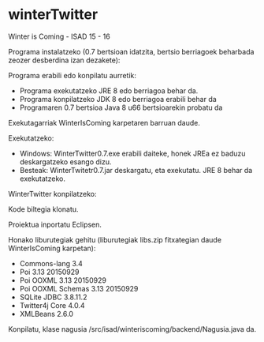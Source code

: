 # winterTwitter
Winter is Coming - ISAD 15 - 16

Programa instalatzeko (0.7 bertsioan idatzita, bertsio berriagoek beharbada zeozer desberdina izan dezakete):

Programa erabili edo konpilatu aurretik:
- Programa exekutatzeko JRE 8 edo berriagoa behar da.
- Programa konpilatzeko JDK 8 edo berriagoa erabili behar da
- Programaren 0.7 bertsioa Java 8 u66 bertsioarekin probatu da

Exekutagarriak WinterIsComing karpetaren barruan daude.

Exekutatzeko:
 - Windows: WinterTwitter0.7.exe erabili daiteke, honek JREa ez baduzu deskargatzeko esango dizu.
 - Besteak: WinterTwitetr0.7.jar deskargatu, eta exekutatu. JRE 8 behar da exekutatzeko.

WinterTwitter konpilatzeko:

Kode biltegia klonatu.

Proiektua inportatu Eclipsen.

Honako liburutegiak gehitu (liburutegiak libs.zip fitxategian daude WinterIsComing karpetan):
- Commons-lang 3.4
- Poi 3.13 20150929
- Poi OOXML 3.13 20150929
- Poi OOXML Schemas 3.13 20150929
- SQLite JDBC 3.8.11.2
- Twitter4j Core 4.0.4
- XMLBeans 2.6.0

Konpilatu, klase nagusia /src/isad/winteriscoming/backend/Nagusia.java da.

